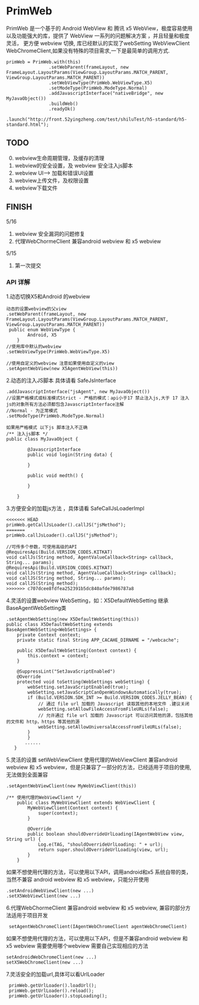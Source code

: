 # PrimWeb
PrimWeb 是一个基于的 Android WebView 和 腾讯 x5 WebView，极度容易使用以及功能强大的库，提供了 WebView 一系列的问题解决方案 ，并且轻量和极度灵活，
更方便 webview 切换, 库已经默认的实现了webSetting  WebViewClient WebChromeClient,如果没有特殊的项目需求,一下是最简单的调用方式.
```
primWeb = PrimWeb.with(this)
                .setWebParent(frameLayout, new FrameLayout.LayoutParams(ViewGroup.LayoutParams.MATCH_PARENT, ViewGroup.LayoutParams.MATCH_PARENT))
                .setWebViewType(PrimWeb.WebViewType.X5)
                .setModeType(PrimWeb.ModeType.Normal)
                .addJavascriptInterface("nativeBridge", new MyJavaObject())
                .buildWeb()
                .readyOk()
                .launch("http://front.52yingzheng.com/test/shiluTest/h5-standard/h5-standard.html");
 ```
## TODO
0. webview生命周期管理，及缓存的清理
1. webview的安全设置，及 webview 安全注入js脚本
2. webview UI--> 加载和错误UI设置
3. webview上传文件，及权限设置
4. webview下载文件

## FINISH
5/16

1. webview 安全漏洞的问题修复
2. 代理WebChormeClient 兼容android webview 和 x5 webview

5/15

1. 第一次提交



### API 详解
1.动态切换X5和Android 的webview
```
动态的设置webview的父view
.setWebParent(frameLayout, new FrameLayout.LayoutParams(ViewGroup.LayoutParams.MATCH_PARENT, ViewGroup.LayoutParams.MATCH_PARENT))
 public enum WebViewType {
        Android, X5
    }
//使用库中默认的webview
.setWebViewType(PrimWeb.WebViewType.X5)

//使用自定义的webview 注意如果使用自定义的view
.setAgentWebView(new X5AgentWebView(this))
```
2.动态的注入JS脚本 具体请看 SafeJsInterface
```
.addJavascriptInterface("jsAgent", new MyJavaObject())
//设置严格模式或标准模式Strict - 严格的模式：api小于17 禁止注入js,大于 17 注入js的对象所有方法必须都包含JavascriptInterface注解
//Normal - 为正常模式
.setModeType(PrimWeb.ModeType.Normal)

如果用严格模式 以下js 脚本注入不正确
/** 注入js脚本 */
public class MyJavaObject {

        @JavascriptInterface
        public void login(String data) {

        }

        public void medth() {

        }

    }
```
3.方便安全的加载js方法 ，具体请看 SafeCallJsLoaderImpl
```
<<<<<<< HEAD
primWeb.getCallJsLoader().callJS("jsMethod");
=======
primWeb.callJsLoader().callJS("jsMethod");

//可传多个参数，可使用高级的API
@RequiresApi(Build.VERSION_CODES.KITKAT)
void callJs(String method, AgentValueCallback<String> callback, String... params);
@RequiresApi(Build.VERSION_CODES.KITKAT)
void callJs(String method, AgentValueCallback<String> callback);
void callJS(String method, String... params);
void callJS(String method);
>>>>>>> c707dcee8fdfea252391b5dc840afde7986787a8
```

4.灵活的设置webview WebSetting，如：X5DefaultWebSetting 继承 BaseAgentWebSetting类
```
.setAgentWebSetting(new X5DefaultWebSetting(this))
public class X5DefaultWebSetting extends BaseAgentWebSetting<WebSettings> {
    private Context context;
    private static final String APP_CACAHE_DIRNAME = "/webcache";

    public X5DefaultWebSetting(Context context) {
        this.context = context;
    }

    @SuppressLint("SetJavaScriptEnabled")
    @Override
    protected void toSetting(WebSettings webSetting) {
        webSetting.setJavaScriptEnabled(true);
        webSetting.setJavaScriptCanOpenWindowsAutomatically(true);
        if (Build.VERSION.SDK_INT >= Build.VERSION_CODES.JELLY_BEAN) {
            // 通过 file url 加载的 Javascript 读取其他的本地文件 .建议关闭
            webSetting.setAllowFileAccessFromFileURLs(false);
            // 允许通过 file url 加载的 Javascript 可以访问其他的源，包括其他的文件和 http，https 等其他的源
            webSetting.setAllowUniversalAccessFromFileURLs(false);
        }
        }
       ......
   }
```

5.灵活的设置 setWebViewClient 使用代理的WebViewClient 兼容android webview 和 x5 webview，但是只兼容了一部分的方法，已经适用于项目的使用,无法做到全面兼容
```
.setAgentWebViewClient(new MyWebViewClient(this))

/** 使用代理的WebViewClient */
    public class MyWebViewClient extends WebViewClient {
        MyWebViewClient(Context context) {
            super(context);
        }

        @Override
        public boolean shouldOverrideUrlLoading(IAgentWebView view, String url) {
            Log.e(TAG, "shouldOverrideUrlLoading: " + url);
            return super.shouldOverrideUrlLoading(view, url);
        }
    }
```

如果不想使用代理的方法，可以使用以下API，调用android和x5 系统自带的类，当然不兼容 android webview 和 x5 webview，只能分开使用
```
.setAndroidWebViewClient(new ...)
.setX5WebViewClient(new ...)
```

6.代理WebChormeClient 兼容android webview 和 x5 webview, 兼容的部分方法适用于项目开发
```
 setAgentWebChromeClient(IAgentWebChromeClient agentWebChromeClient)
```
如果不想使用代理的方法，可以使用以下API，但是不兼容android webview 和 x5 webview 需要使用哪个webview 需要自己实现相应的方法

```
setAndroidWebChromeClient(new ...)
setX5WebChromeClient(new ...)
```

7.灵活安全的加载url,具体可以看UrlLoader

```
 primWeb.getUrlLoader().loadUrl();
 primWeb.getUrlLoader().reload();
 primWeb.getUrlLoader().stopLoading();
```